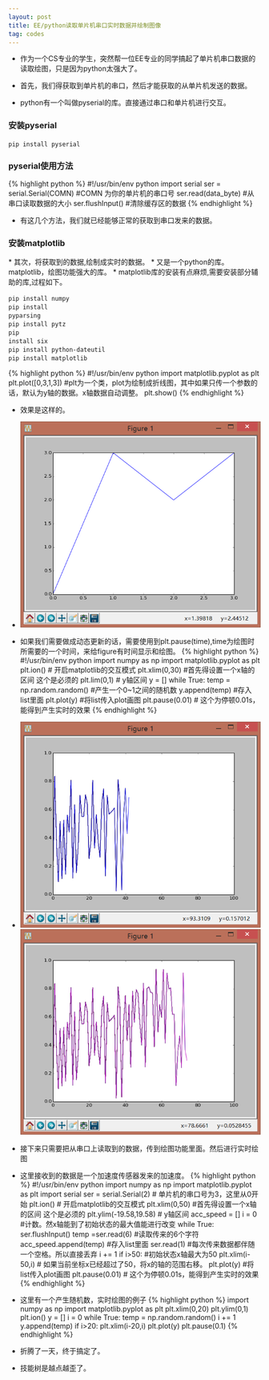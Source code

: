 ```yaml
---
layout: post
title: EE/python读取单片机串口实时数据并绘制图像
tag: codes
---
```


*  作为一个CS专业的学生，突然帮一位EE专业的同学搞起了单片机串口数据的读取绘图，只是因为python太强大了。


*  首先，我们得获取到单片机的串口，然后才能获取的从单片机发送的数据。
*  python有一个叫做pyserial的库。直接通过串口和单片机进行交互。

<h3>安装pyserial</h3>  
<code>pip install pyserial</code>
<h3>pyserial使用方法</h3>
{% highlight python %}
#!/usr/bin/env python
import serial
ser = serial.Serial(COMN)  #COMN 为你的单片机的串口号
ser.read(data_byte)  #从串口读取数据的大小
ser.flushInput()  #清除缓存区的数据
{% endhighlight %}

*  有这几个方法，我们就已经能够正常的获取到串口发来的数据。

<h3>安装matplotlib</h3>
*  其次，将获取到的数据,绘制成实时的数据。
*  又是一个python的库。 matplotlib，绘图功能强大的库。
*  matplotlib库的安装有点麻烦,需要安装部分辅助的库,过程如下。

<code>pip install numpy</code><br/>
<code>pip install pyparsing</code><br/>
<code>pip install pytz</code><br/>
<code>pip install six</code><br/>
<code>pip install python-dateutil</code><br/>
<code>pip install matplotlib</code>

{% highlight python %}
#!/usr/bin/env python
import matplotlib.pyplot as plt
plt.plot([0,3,1,3])  #plt为一个类，plot为绘制成折线图，其中如果只传一个参数的话，默认为y轴的数据。x轴数据自动调整。
plt.show()
{% endhighlight %}

*  效果是这样的。

*  <img src="/images/figure1.png">

*  如果我们需要做成动态更新的话，需要使用到plt.pause(time),time为绘图时所需要的一个时间，来给figure有时间显示和绘图。
{% highlight python %}
#!/usr/bin/env python
import numpy as np
import matplotlib.pyplot as plt
plt.ion()  #  开启matplotlib的交互模式
plt.xlim(0,30)  #首先得设置一个x轴的区间 这个是必须的
plt.lim(0,1) # y轴区间 
y = []
while True:
	temp = np.random.random() #产生一个0~1之间的随机数
	y.append(temp)  #存入list里面
	plt.plot(y) #将list传入plot画图
	plt.pause(0.01) # 这个为停顿0.01s，能得到产生实时的效果
{% endhighlight %}
*  <img src="/images/figure2.png" ><img src="/images/figure3.png" >

*  接下来只需要把从串口上读取到的数据，传到绘图功能里面。然后进行实时绘图
*  这里接收到的数据是一个加速度传感器发来的加速度。
{% highlight python %}
#!/usr/bin/env python
import numpy as np
import matplotlib.pyplot as plt
import serial
ser = serial.Serial(2)  # 单片机的串口号为3，这里从0开始
plt.ion()  #  开启matplotlib的交互模式
plt.xlim(0,50)  #首先得设置一个x轴的区间 这个是必须的
plt.ylim(-19.58,19.58) # y轴区间 
acc_speed = []
i = 0  #计数。然x轴能到了初始状态的最大值能进行改变
while True:
	ser.flushInput()
	temp =ser.read(6) #读取传来的6个字符
	acc_speed.append(temp)  #存入list里面
	ser.read(1)  #每次传来数据都伴随一个空格。所以直接丢弃
	i += 1
	if i>50:    #初始状态x轴最大为50
		plt.xlim(i-50,i) #  如果当前坐标x已经超过了50，将x的轴的范围右移。
	plt.plot(y) #将list传入plot画图
	plt.pause(0.01) # 这个为停顿0.01s，能得到产生实时的效果
{% endhighlight %}

*  这里有一个产生随机数，实时绘图的例子
{% highlight python %}
import numpy as np
import matplotlib.pyplot as plt
plt.xlim(0,20)
plt.ylim(0,1)
plt.ion()
y = []
i = 0
while True:
    temp = np.random.random()
    i += 1
    y.append(temp)
    if i>20:
    	plt.xlim(i-20,i)
    plt.plot(y)
    plt.pause(0.1)
{% endhighlight %}

*  折腾了一天，终于搞定了。
*  技能树是越点越歪了。